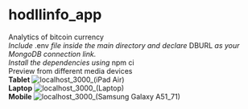 # hodllinfo_app
Analytics of bitcoin currency
<br/>
*Include* .env *file inside the main directory and declare* DBURL *as your MongoDB connection link.*
<br/>
*Install the dependencies using* npm ci
<br/>
Preview from different media devices
<br />
**Tablet**
![localhost_3000_(iPad Air)](https://github.com/harshrajhrj/hodllinfo_app/assets/65942427/c64bbab5-8922-4daf-9aad-a4ec673c926b)
<br />
**Laptop**
![localhost_3000_(Laptop)](https://github.com/harshrajhrj/hodllinfo_app/assets/65942427/10dec26a-d55d-4b6c-b61a-57b769a59b05)
<br />
**Mobile**
![localhost_3000_(Samsung Galaxy A51_71)](https://github.com/harshrajhrj/hodllinfo_app/assets/65942427/7fac735a-ac02-4d67-bfcc-b4c830b4e6b5)
